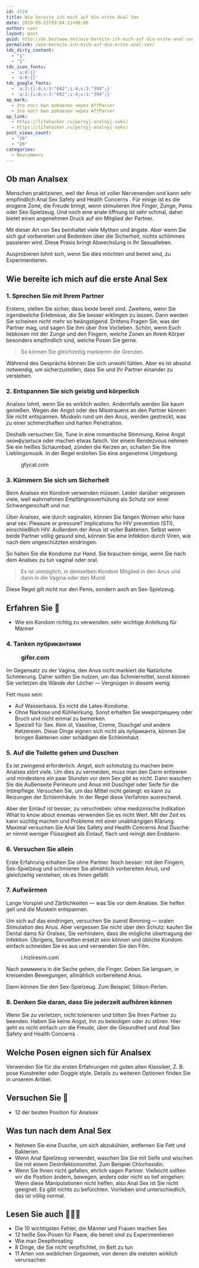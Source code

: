 ```yaml
---
id: 4724
title: Wie bereite ich mich auf die erste Anal Sex
date: 2019-09-25T09:04:11+00:00
author: user
layout: post
guid: http://de.bestwow.net/wie-bereite-ich-mich-auf-die-erste-anal-sex/
permalink: /wie-bereite-ich-mich-auf-die-erste-anal-sex/
tdc_dirty_content:
  - "1"
  - "1"
tdc_icon_fonts:
  - 'a:0:{}'
  - 'a:0:{}'
tdc_google_fonts:
  - 'a:2:{i:0;s:3:"662";i:4;s:3:"394";}'
  - 'a:2:{i:0;s:3:"662";i:4;s:3:"394";}'
ap_mark:
  - Это пост был добавлен через AftParser
  - Это пост был добавлен через AftParser
ap_link:
  - https://lifehacker.ru/pervyj-analnyj-seks/
  - https://lifehacker.ru/pervyj-analnyj-seks/
post_views_count:
  - "26"
  - "26"
categories:
  - Newcommers
---
```

## Ob man Analsex

Menschen praktizieren, weil der Anus ist voller Nervenenden und kann sehr empfindlich <span><span> Anal Sex Safety and Health Concerns </span> </span>. Für einige ist es die erogene Zone, die Freude bringt, wenn stimulieren Ihre Finger, Zunge, Penis oder Sex‑Spielzeug. Und noch eine anale öffnung ist sehr schmal, daher bietet einen angenehmen Druck auf ein Mitglied der Partner.

Mit dieser Art von Sex beinhaltet viele Mythen und ängste. Aber wenn Sie sich gut vorbereiten und Bedenken über die Sicherheit, nichts schlimmes passieren wird. Diese Praxis bringt Abwechslung in Ihr Sexualleben.

Ausprobieren lohnt sich, wenn Sie dies möchten und bereit sind, zu Experimentieren.

## Wie bereite ich mich auf die erste Anal Sex

### 1. Sprechen Sie mit Ihrem Partner

Erstens, stellen Sie sicher, dass beide bereit sind. Zweitens, wenn Sie irgendwelche Erlebnisse, die Sie besser erklingen zu lassen. Dann werden Sie scheinen nicht mehr so beängstigend. Drittens Fragen Sie, was der Partner mag, und sagen Sie ihm über Ihre Vorlieben. Schön, wenn Euch liebkosen mit der Zunge und den Fingern, welche Zonen an Ihrem Körper besonders empfindlich sind, welche Posen Sie gerne.

> So können Sie gleichzeitig markieren die Grenzen.

Während des Gesprächs können Sie sich unwohl fühlen. Aber es ist absolut notwendig, um sicherzustellen, dass Sie und Ihr Partner einander zu verstehen.

### 2. Entspannen Sie sich geistig und körperlich

Analsex lohnt, wenn Sie es wirklich wollen. Andernfalls werden Sie kaum genießen. Wegen der Angst oder des Misstrauens an den Partner können Sie nicht entspannen. Muskeln rund um den Anus, werden gestreckt, was zu einer schmerzhaften und harten Penetration.

Deshalb versuchen Sie, Tune in eine romantische Stimmung. Keine Angst оконфузиться oder machen etwas falsch. Vor einem Rendezvous nehmen Sie ein heißes Schaumbad, zünden die Kerzen an, schalten Sie Ihre Lieblingsmusik. In der Regel erstellen Sie eine angenehme Umgebung.<figure><figcaption>gfycat.com</figcaption></figure> 

### 3. Kümmern Sie sich um Sicherheit

Beim Analsex ein Kondom verwenden müssen. Leider darüber vergessen viele, weil wahrnehmen Empfängnisverhütung als Schutz vor einer Schwangerschaft und nur.

Über Analsex, wie durch vaginalen, können Sie fangen <span><span> Women who have anal sex: Pleasure or pressure? Implications for HIV prevention </span> </span> (STI), einschließlich HIV. Außerdem der Anus ist voller Bakterien. Selbst wenn beide Partner völlig gesund sind, können Sie eine Infektion durch Viren, wie nach dem ungeschützten eindringen.

So halten Sie die Kondome zur Hand. Sie brauchen einige, wenn Sie nach dem Analsex zu tun vaginal oder oral.

> Es ist unmöglich, in demselben Kondom Mitglied in den Anus und dann in die Vagina oder den Mund.

Diese Regel gilt nicht nur den Penis, sondern auch an Sex-Spielzeug.

<div>
  <h2 class="read-also__title">
    <span>Erfahren Sie</span> <span>🍌 </span>
  </h2>
  
  <ul class="read-also__list">
    <li>
      Wie ein Kondom richtig zu verwenden: sehr wichtige Anleitung für Männer
    </li>
  </ul>
</div>

### 4. Tanken лубрикантами<figure><figcaption>gifer.com</figcaption></figure> 

Im Gegensatz zu der Vagina, den Anus nicht markiert die Natürliche Schmierung. Daher sollten Sie nutzen, um das Schmiermittel, sonst können Sie verletzen die Wände der Löcher — Vergnügen in diesem wenig.

Fett muss sein:

  * Auf Wasserbasis. Es nicht die Latex-Kondome.
  * Ohne Narkose und Kühlwirkung. Sonst erhalten Sie микротрещину oder Bruch und nicht einmal zu bemerken.
  * Speziell für Sex. Kein öl, Vaseline, Creme, Duschgel und andere Ketzereien. Diese Dinge eignen sich nicht als лубриканта, können Sie bringen Bakterien oder schädigen die Schleimhaut.

### 5. Auf die Toilette gehen und Duschen

Es ist zwingend erforderlich. Angst, sich schmutzig zu machen beim Analsex stört viele. Um dies zu vermeiden, muss man den Darm entleeren und mindestens ein paar Stunden vor dem Sex gibt es nicht. Dann waschen Sie die Außenseite Perineum und Anus mit Duschgel oder Seife für die Intimpflege. Versuchen Sie, um das Mittel nicht gelangt: es kann zu Reizungen der Schleimhäute. In der Regel diese Verfahren ausreichend.

Aber der Einlauf ist besser, zu verschieben: ohne medizinische Indikation <span><span> What to know about enemas </span> </span> verwenden Sie es nicht Wert. Mit der Zeit es kann süchtig machen und Probleme mit einer unabhängigen Klärung. Maximal versuchen Sie <span><span> Anal Sex Safety and Health Concerns </span> </span> Anal Dusche: er nimmt weniger Flüssigkeit als Einlauf, flach und reinigt den Enddarm.

### 6. Versuchen Sie allein

Erste Erfahrung erhalten Sie ohne Partner. Noch besser: mit den Fingern, Sex-Spielzeug und schmieren Sie allmählich vorbereiten Anus, und gleichzeitig verstehen, ob es Ihnen gefällt.

### 7. Aufwärmen

Lange Vorspiel und Zärtlichkeiten — was Sie vor dem Analsex. Sie helfen geil und die Muskeln entspannen.

Um sich auf das eindringen, versuchen Sie zuerst Rimming — oralen Stimulation des Anus. Aber vergessen Sie nicht über den Schutz: kaufen Sie Dental dams für Oralsex, Sie verhindern, dass die mögliche übertragung der Infektion. Übrigens, Servietten ersetzt sein können und übliche Kondom: einfach schneiden Sie es aus und verwenden Sie den Film.<figure><figcaption>i.hizliresim.com</figcaption></figure> 

Nach римминга in die Sache gehen, die Finger. Geben Sie langsam, in kreisenden Bewegungen, allmählich vorbereitend Anus.

Dann können Sie den Sex-Spielzeug. Zum Beispiel, Silikon-Perlen.

### 8. Denken Sie daran, dass Sie jederzeit aufhören können

Wenn Sie zu verletzen, nicht tolerieren und bitten Sie Ihren Partner zu beenden. Haben Sie keine Angst, ihn zu beleidigen oder zu stören. Hier geht es nicht einfach um die Freude, über die Gesundheit und <span><span> Anal Sex Safety and Health Concerns </span> </span>.

## Welche Posen eignen sich für Analsex

Verwenden Sie für die ersten Erfahrungen mit guten alten Klassiker, Z. B. pose Kunstreiter oder Doggie style. Details zu weiteren Optionen finden Sie in unserem Artikel.

<div>
  <h2 class="read-also__title">
    <span>Versuchen Sie</span> <span>🍓 </span>
  </h2>
  
  <ul class="read-also__list">
    <li>
      12 der besten Position für Analsex
    </li>
  </ul>
</div>

## Was tun nach dem Anal Sex

  * Nehmen Sie eine Dusche, um sich abzukühlen, entfernen Sie Fett und Bakterien.
  * Wenn Anal Spielzeug verwendet, waschen Sie Sie mit Seife und wischen Sie mit einem Desinfektionsmittel. Zum Beispiel Chlorhexidin.
  * Wenn Sie Ihnen nicht gefallen, ehrlich sagen Partner. Vielleicht sollten wir die Position ändern, bewegen, anders oder nicht so tief eingehen. Wenn diese Manipulationen nicht helfen, also Anal Sex ist Sie nicht geeignet. Es gibt nichts zu befürchten. Vorlieben sind unterschiedlich, das ist völlig normal.

<div>
  <h2 class="read-also__title">
    <span>Lesen Sie auch</span> <span>🤫👄🍒 </span>
  </h2>
  
  <ul class="read-also__list">
    <li>
      Die 10 wichtigsten Fehler, die Männer und Frauen machen Sex
    </li>
    <li>
      12 heiße Sex-Posen für Paare, die bereit sind zu Experimentieren
    </li>
    <li>
      Wie man Deepthroating
    </li>
    <li>
      8 Dinge, die Sie nicht verpflichtet, im Bett zu tun
    </li>
    <li>
      11 Arten von weiblichen Orgasmen, von denen die meisten wirklich verursachen
    </li>
  </ul>
</div>